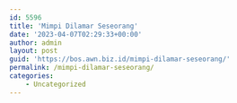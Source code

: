 ```yaml
---
id: 5596
title: 'Mimpi Dilamar Seseorang'
date: '2023-04-07T02:29:33+00:00'
author: admin
layout: post
guid: 'https://bos.awn.biz.id/mimpi-dilamar-seseorang/'
permalink: /mimpi-dilamar-seseorang/
categories:
    - Uncategorized
---
```



